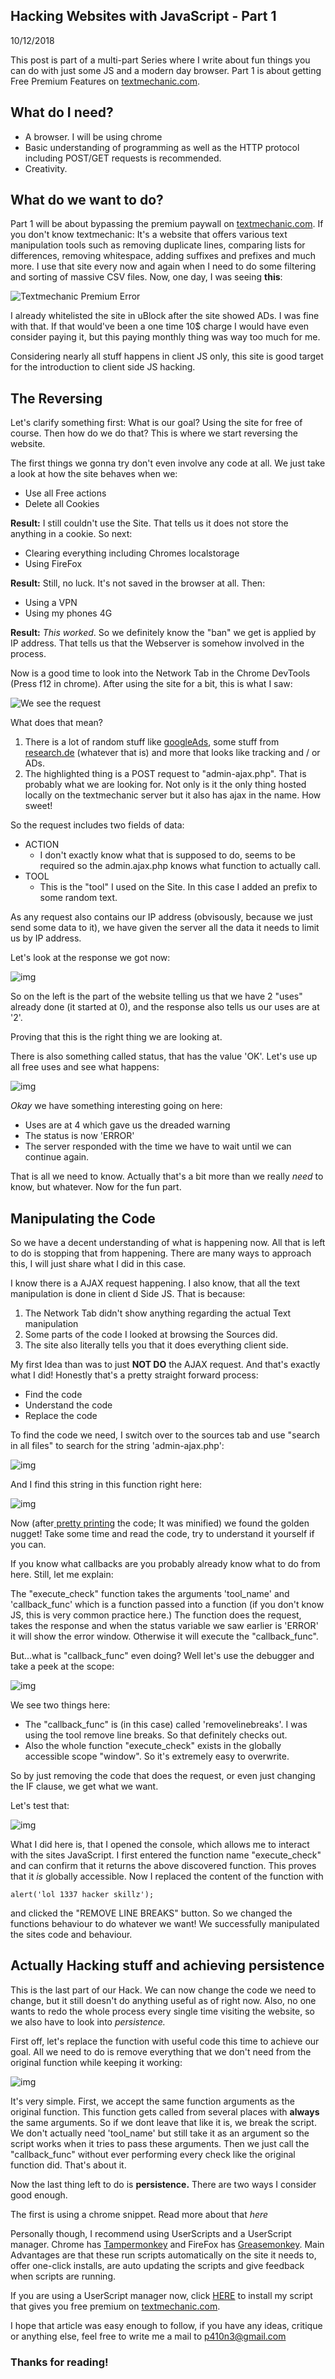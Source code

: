 ## Hacking Websites with JavaScript - Part 1

10/12/2018

This post is part of a multi-part Series where I write about fun things you can do with just some JS and a modern day browser. Part 1 is about getting Free Premium Features on [textmechanic.com](http://textmechanic.com/).

## What do I need?

- A browser. I will be using chrome
- Basic understanding of programming as well as the HTTP protocol including  POST/GET requests is recommended.
- Creativity.

## What do we want to do?

Part 1 will be about bypassing the premium paywall on [textmechanic.com](http://textmechanic.com/). If you don't know textmechanic: It's a website that offers various text manipulation tools such as removing duplicate lines, comparing lists for differences, removing whitespace, adding suffixes and prefixes and much more. I use that site every now and again when I need to do some filtering and sorting of massive CSV files. Now, one day, I was seeing **this**:

![Textmechanic Premium Error](img/chrome_2018-10-12_11-13-29.png)



I already whitelisted the site in uBlock after the site showed ADs. I was fine with that. If that would've been a one time 10$ charge I would have even consider paying it, but this paying monthly thing was way too much for me.

Considering nearly all stuff happens in client JS only, this site is good target for the introduction to client side JS hacking.



## The Reversing



Let's clarify something first: What is our goal? Using the site for free of course. Then how do we do that? This is where we start reversing the website.

The first things we gonna try don't even involve any code at all. We just take a look at how the site behaves when we:



- Use all Free actions
- Delete all Cookies

**Result:** I still couldn't use the Site. That tells us it does not store the anything in a cookie. So next:

- Clearing everything including Chromes localstorage
- Using FireFox

**Result:** Still, no luck. It's not saved in the browser at all. Then:

- Using a VPN
- Using my phones 4G

**Result:** *This worked*. So we definitely know the "ban" we get is applied by IP address. That tells us that the Webserver is somehow involved in the process.

Now is a good time to look into the Network Tab in the Chrome DevTools (Press f12 in chrome). After using the site for a bit, this is what I saw:

![We see the request](img/chrome_2018-10-12_12-03-02.png)

What does that mean?

1. There is a lot of random stuff like [googleAds](https://ads.google.com/home/), some stuff from [research.de](http://research.de/) (whatever that is) and more that looks like tracking and / or ADs.
2. The highlighted thing is a POST request to "admin-ajax.php". That is probably what we are looking for. Not only is it the only thing hosted locally on the textmechanic server but it also has ajax in the name. How sweet! 

So the request includes two fields of data:

- ACTION
  - I don't exactly know what that is supposed to do, seems to be required so the admin.ajax.php knows what function to actually call.
- TOOL
  - This is the "tool" I used on the Site. In this case I added an prefix to some random text. 



As any request also contains our IP address (obvisously, because we just send some data to it), we have given the server all the data it needs to limit us by IP address.

Let's look at the response we got now:



![img](img/chrome_2018-10-12_12-16-32.png)



So on the left is the part of the website telling us that we have 2 "uses" already done (it started at 0), and the response also tells us our uses are at '2'.

Proving that this is the right thing we are looking at.

There is also something called status, that has the value 'OK'. Let's use up all free uses and see what happens:



![img](img/chrome_2018-10-12_12-20-26.png)

*Okay* we have something interesting going on here:

- Uses are at 4 which gave us the dreaded warning
- The status is now 'ERROR'
- The server responded with the time we have to wait until we can continue again.

That is all we need to know. Actually that's a bit more than we really *need* to know, but whatever. Now for the fun part.

## Manipulating the Code

So we have a decent understanding of what is happening now. All that is left to do is stopping that from happening. There are many ways to approach this, I will just share what I did in this case.

I know there is a AJAX request happening. I also know, that all the text manipulation is done in client d Side JS. That is because:

1. The Network Tab didn't show anything regarding the actual Text manipulation
2. Some parts of the code I looked at browsing the Sources did.
3. The site also literally tells you that it does everything client side.

My first Idea than was to just **NOT DO** the AJAX request. And that's exactly what I did! Honestly that's a pretty straight forward process:

- Find the code
- Understand the code
- Replace the code

To find the code we need, I switch over to the sources tab and use "search in all files" to search for the string 'admin-ajax.php':

![img](img/chrome_2018-10-12_13-39-52.png)

And I find this string in this function right here:

![img](img/chrome_2018-10-12_14-06-01.png)


Now (after[ pretty printing](https://en.wikipedia.org/wiki/Prettyprint#Programming_code_formatting_and_beautification) the code; It was minified) we found the golden nugget! Take some time and read the code, try to understand it yourself if you can. 

If you know what callbacks are you probably already know what to do from here. Still, let me explain:

The "execute_check" function takes the arguments 'tool_name' and 'callback_func' which is a function passed into a function (if you don't know JS, this is very common practice here.) The function does the request, takes the response and when the status variable we saw earlier is 'ERROR' it will show the error window. Otherwise it will execute the "callback_func".

But...what is "callback_func" even doing? Well let's use the debugger and take a peek at the scope:


![img](img/chrome_2018-10-12_14-14-30.png)

We see two things here:

- The "callback_func" is (in this case) called 'removelinebreaks'. I was using the tool remove line breaks. So that definitely checks out.
- Also the whole function "execute_check" exists in the globally accessible scope "window". So it's extremely easy to overwrite.

So by just removing the code that does the request, or even just changing the IF clause, we get what we want.

Let's test that:

![img](img/chrome_2018-10-12_14-20-29.png)

What I did here is, that I opened the console, which allows me to interact with the sites JavaScript. I first entered the function name "execute_check" and can confirm that it returns the above discovered function. This proves that it *is* globally accessible. Now I replaced the content of the function with  


```
alert('lol 1337 hacker skillz');
```

and clicked the "REMOVE LINE BREAKS" button. So we changed the functions behaviour to do whatever we want! We successfully manipulated the sites code and behaviour.

## Actually Hacking stuff and achieving persistence

This is the last part of our Hack. We can now change the code we need to change, but it still doesn't do anything useful as of right now. Also, no one wants to redo the whole process every single time visiting the website, so we also have to look into *persistence.*

First off, let's replace the function with useful code this time to achieve our goal. All we need to do is remove everything that we don't need from the original function while keeping it working:

![img](img/chrome_2018-10-12_14-37-39.png)

It's very simple. First, we accept the same function arguments as the original function. This function gets called from several places with **always** the same arguments. So if we dont leave that like it is, we break the script. We don't actually need 'tool_name' but still take it as an argument so the script works when it tries to pass these arguments. Then we just call the "callback_func" without ever performing every check like the original function did. That's about it. 


Now the last thing left to do is **persistence.** There are two ways I consider good enough.

The first is using a chrome snippet. Read more about that *here*

Personally though, I recommend using UserScripts and a UserScript manager. Chrome has [Tampermonkey](https://chrome.google.com/webstore/detail/tampermonkey/dhdgffkkebhmkfjojejmpbldmpobfkfo?hl=en) and FireFox has [Greasemonkey](https://addons.mozilla.org/en-US/firefox/addon/greasemonkey/). Main Advantages are that these run scripts automatically on the site it needs to, offer one-click installs, are auto updating the scripts and give feedback when scripts are running.


If you are using a UserScript manager now, click [HERE](https://gist.github.com/p410n3/94f01e8b94e0d22a207bfa24a3cd5aa8/raw/4e3f7da2917bef92c16bd8d0d4bb6dbe28239bff/textmechanic-free-premium.user.js) to install my script that gives you free premium on [textmechanic.com](https://textmechanic.com/).

I hope that article was easy enough to follow, if you have any ideas, critique or anything else, feel free to write me a mail to [p410n3@gmail.com](mailto:p410n3@gmail.com)

### Thanks for reading!
